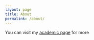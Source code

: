 ```yaml
---
layout: page
title: About
permalink: /about/
---
```


You can visit my [academic page](www.onurvarol.com) for more

